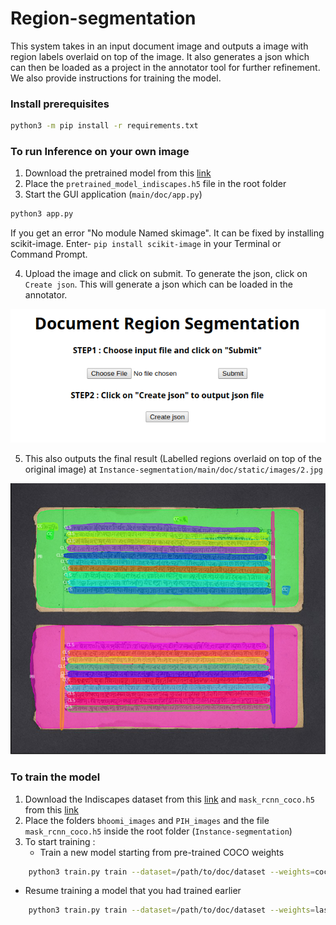 # Region-segmentation 

This system takes in an input document image and outputs a image with region labels overlaid on top of the image. It also generates a json which can then be loaded as a project in the annotator tool for further refinement. We also provide instructions for training the model.

### Install prerequisites 

```bash
python3 -m pip install -r requirements.txt
```

### To run Inference on your own image

1. Download the pretrained model from this [link](https://drive.google.com/file/d/1TFUEjo4D7een7C7fGJV-xrU1cKi_hFeO) 
2. Place the `pretrained_model_indiscapes.h5` file in the root folder 
3. Start the  GUI application (`main/doc/app.py`)
```bash
python3 app.py
```
If you get an error "No module Named skimage". It can be fixed by installing scikit-image. Enter- `pip install scikit-image` in your Terminal or Command Prompt.

4. Upload the image and click on submit. To generate the json, click on `Create json`. This will generate a json which can be loaded in the annotator.

![app](/images/app.png)

5. This also outputs the final result (Labelled regions overlaid on top of the original image) at `Instance-segmentation/main/doc/static/images/2.jpg`

![Results](/images/result.png)

### To train the model

1. Download the Indiscapes dataset from this [link](http://ihdia.iiit.ac.in/indiscapes/) and `mask_rcnn_coco.h5
`from this [link](https://github.com/matterport/Mask_RCNN/releases)
2. Place the folders `bhoomi_images` and `PIH_images` and the file `mask_rcnn_coco.h5` inside the root folder (`Instance-segmentation`)
3. To start training :
   - Train a new model starting from pre-trained COCO weights
```bash
	python3 train.py train --dataset=/path/to/doc/dataset --weights=coco
```

   - Resume training a model that you had trained earlier
```bash
	python3 train.py train --dataset=/path/to/doc/dataset --weights=last
```
